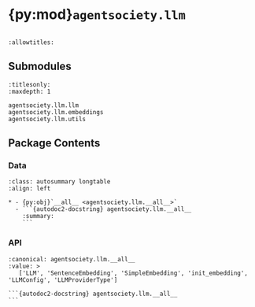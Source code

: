 # {py:mod}`agentsociety.llm`

```{py:module} agentsociety.llm
```

```{autodoc2-docstring} agentsociety.llm
:allowtitles:
```

## Submodules

```{toctree}
:titlesonly:
:maxdepth: 1

agentsociety.llm.llm
agentsociety.llm.embeddings
agentsociety.llm.utils
```

## Package Contents

### Data

````{list-table}
:class: autosummary longtable
:align: left

* - {py:obj}`__all__ <agentsociety.llm.__all__>`
  - ```{autodoc2-docstring} agentsociety.llm.__all__
    :summary:
    ```
````

### API

````{py:data} __all__
:canonical: agentsociety.llm.__all__
:value: >
   ['LLM', 'SentenceEmbedding', 'SimpleEmbedding', 'init_embedding', 'LLMConfig', 'LLMProviderType']

```{autodoc2-docstring} agentsociety.llm.__all__
```

````
